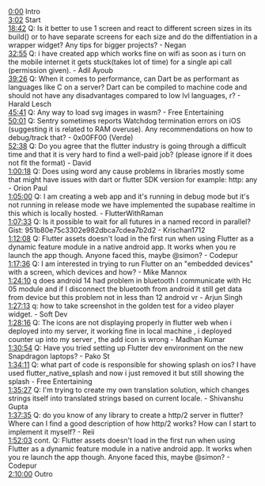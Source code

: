 [0:00](https://www.youtube.com/watch?v=0qe9GzHQ1Hw&t=0m00s) Intro  
[3:02](https://www.youtube.com/watch?v=0qe9GzHQ1Hw&t=3m02s) Start  
[18:42](https://www.youtube.com/watch?v=0qe9GzHQ1Hw&t=18m42s) Q: Is it better to use 1 screen and react to different screen sizes in its build() or to have separate screens for each size and do the diffentiation in a wrapper widget? Any tips for bigger projects? - Negan  
[32:55](https://www.youtube.com/watch?v=0qe9GzHQ1Hw&t=32m55s) Q: i have created app which works fine on wifi as soon as i turn on the mobile internet it gets stuck(takes lot of time) for a single api call (permission given). - Adil Ayoub  
[39:26](https://www.youtube.com/watch?v=0qe9GzHQ1Hw&t=39m26s) Q: When it comes to performance, can Dart be as performant as languages like C on a server? Dart can be compiled to machine code and should not have any disadvantages compared to low lvl languages, r? - Harald Lesch  
[45:41](https://www.youtube.com/watch?v=0qe9GzHQ1Hw&t=45m41s) Q: Any way to load svg images in wasm? - Free Entertaining  
[50:01](https://www.youtube.com/watch?v=0qe9GzHQ1Hw&t=50m01s) Q: Sentry sometimes reports Watchdog termination errors on iOS (suggesting it is related to RAM overuse). Any recommendations on how to debug/track that? - 0x00FF00 (Verde)  
[52:38](https://www.youtube.com/watch?v=0qe9GzHQ1Hw&t=52m38s) Q: Do you agree that the flutter industry is going through a difficult time and that it is very hard to find a well-paid job? (please ignore if it does not fit the format) - David  
[1:00:18](https://www.youtube.com/watch?v=0qe9GzHQ1Hw&t=1h00m18s) Q: Does using word any cause problems in libraries mostly some that might have issues with dart or flutter SDK version for example: http: any - Orion Paul  
[1:05:00](https://www.youtube.com/watch?v=0qe9GzHQ1Hw&t=1h05m00s) Q: I am creating a web app and it's running in debug mode but it's not running in release mode we have implemented the supabase realtime in this which is locally hosted. - FlutterWithRaman  
[1:07:33](https://www.youtube.com/watch?v=0qe9GzHQ1Hw&t=1h07m33s) Q: Is it possible to wait for all futures in a named record in parallel? Gist: 951b80e75c3302e982dbca7cdea7b2d2 - Krischan1712  
[1:12:08](https://www.youtube.com/watch?v=0qe9GzHQ1Hw&t=1h12m08s) Q: Flutter assets doesn't load in the first run when using Flutter as a dynamic feature module in a native android app. It works when you re launch the app though. Anyone faced this, maybe @simon? - Codepur  
[1:17:36](https://www.youtube.com/watch?v=0qe9GzHQ1Hw&t=1h17m36s) Q: I am interested in trying to run Flutter on an "embedded devices" with a screen, which devices and how? - Mike Mannox  
[1:24:10](https://www.youtube.com/watch?v=0qe9GzHQ1Hw&t=1h24m10s) q does android 14 had problem in bluetooth I communicate with Hc 05 module and if I disconnect the bluetooth from android it still get data from device but this problem not in less than 12 android vr - Arjun Singh  
[1:27:13](https://www.youtube.com/watch?v=0qe9GzHQ1Hw&t=1h27m13s) q: how to take screenshot in the golden test for a video player widget. - Soft Dev  
[1:28:16](https://www.youtube.com/watch?v=0qe9GzHQ1Hw&t=1h28m16s) Q: The icons are not displaying properly in flutter web when i deployed into my server, it working fine in local machine , i deployed counter up into my server , the add icon is wrong - Madhan Kumar  
[1:30:54](https://www.youtube.com/watch?v=0qe9GzHQ1Hw&t=1h30m54s) Q: Have you tried setting up Flutter dev environment on the new Snapdragon laptops? - Pako St  
[1:34:11](https://www.youtube.com/watch?v=0qe9GzHQ1Hw&t=1h34m11s) Q: what part of code is responsible for showing splash on ios? I have used flutter_native_splash and now i just removed it but still showing the splash - Free Entertaining  
[1:35:27](https://www.youtube.com/watch?v=0qe9GzHQ1Hw&t=1h35m27s) Q: I'm trying to create my own translation solution, which changes strings itself into translated strings based on current locale. - Shivanshu Gupta  
[1:37:35](https://www.youtube.com/watch?v=0qe9GzHQ1Hw&t=1h37m35s) Q: do you know of any library to create a http/2 server in flutter? Where can I find a good description of how http/2 works? How can I start to implement it myself? - Reii  
[1:52:03](https://www.youtube.com/watch?v=0qe9GzHQ1Hw&t=1h52m03s) cont. Q: Flutter assets doesn't load in the first run when using Flutter as a dynamic feature module in a native android app. It works when you re launch the app though. Anyone faced this, maybe @simon? - Codepur  
[2:10:00](https://www.youtube.com/watch?v=0qe9GzHQ1Hw&t=2h10m00s) Outro  
